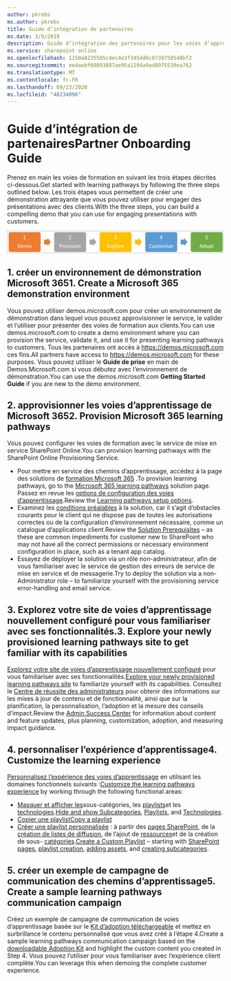 ```yaml
---
author: pkrebs
ms.author: pkrebs
title: Guide d’intégration de partenaires
ms.date: 3/9/2019
description: Guide d’intégration des partenaires pour les voies d’apprentissage Microsoft 365
ms.service: sharepoint online
ms.openlocfilehash: 1150a8235585c4ec4e3f3454d6c0739758548bf2
ms.sourcegitcommit: ee4aebf60893887ae95a1294a9ad8975539ea762
ms.translationtype: MT
ms.contentlocale: fr-FR
ms.lasthandoff: 09/23/2020
ms.locfileid: "48234096"
---
```

# <a name="partner-onboarding-guide"></a><span data-ttu-id="e3a9b-103">Guide d’intégration de partenaires</span><span class="sxs-lookup"><span data-stu-id="e3a9b-103">Partner Onboarding Guide</span></span>
<span data-ttu-id="e3a9b-104">Prenez en main les voies de formation en suivant les trois étapes décrites ci-dessous.</span><span class="sxs-lookup"><span data-stu-id="e3a9b-104">Get started with learning pathways by following the three steps outlined below.</span></span> <span data-ttu-id="e3a9b-105">Les trois étapes vous permettent de créer une démonstration attrayante que vous pouvez utiliser pour engager des présentations avec des clients.</span><span class="sxs-lookup"><span data-stu-id="e3a9b-105">With the three steps, you can build a compelling demo that you can use for engaging presentations with customers.</span></span> 

![cg-partner-getfam.png](media/cg-partner-getfam.png)

## <a name="1-create-a-microsoft-365-demonstration-environment"></a><span data-ttu-id="e3a9b-107">1. créer un environnement de démonstration Microsoft 365</span><span class="sxs-lookup"><span data-stu-id="e3a9b-107">1. Create a Microsoft 365 demonstration environment</span></span>
<span data-ttu-id="e3a9b-108">Vous pouvez utiliser demos.microsoft.com pour créer un environnement de démonstration dans lequel vous pouvez approvisionner le service, le valider et l’utiliser pour présenter des voies de formation aux clients.</span><span class="sxs-lookup"><span data-stu-id="e3a9b-108">You can use demos.microsoft.com to create a demo environment where you can provision the service, validate it, and use it for presenting learning pathways to customers.</span></span> <span data-ttu-id="e3a9b-109">Tous les partenaires ont accès à https://demos.microsoft.com ces fins.</span><span class="sxs-lookup"><span data-stu-id="e3a9b-109">All partners have access to https://demos.microsoft.com for these purposes.</span></span> <span data-ttu-id="e3a9b-110">Vous pouvez utiliser le **Guide de prise** en main de Demos.Microsoft.com si vous débutez avec l’environnement de démonstration.</span><span class="sxs-lookup"><span data-stu-id="e3a9b-110">You can use the demos.microsoft.com **Getting Started Guide** if you are new to the demo environment.</span></span>

## <a name="2-provision-microsoft-365-learning-pathways"></a><span data-ttu-id="e3a9b-111">2. approvisionner les voies d’apprentissage de Microsoft 365</span><span class="sxs-lookup"><span data-stu-id="e3a9b-111">2. Provision Microsoft 365 learning pathways</span></span>
<span data-ttu-id="e3a9b-112">Vous pouvez configurer les voies de formation avec le service de mise en service SharePoint Online.</span><span class="sxs-lookup"><span data-stu-id="e3a9b-112">You can provision learning pathways with the SharePoint Online Provisioning Service.</span></span>
- <span data-ttu-id="e3a9b-113">Pour mettre en service des chemins d’apprentissage, accédez à la page des solutions de [formation Microsoft 365](https://provisioning.sharepointpnp.com/details/3df8bd55-b872-4c9d-88e3-6b2f05344239) .</span><span class="sxs-lookup"><span data-stu-id="e3a9b-113">To provision learning pathways, go to the [Microsoft 365 learning pathways](https://provisioning.sharepointpnp.com/details/3df8bd55-b872-4c9d-88e3-6b2f05344239) solution page.</span></span> <span data-ttu-id="e3a9b-114">Passez en revue les [options de configuration des voies d’apprentissage](https://docs.microsoft.com/office365/customlearning/custom_setupoptions).</span><span class="sxs-lookup"><span data-stu-id="e3a9b-114">Review the [Learning pathways setup options](https://docs.microsoft.com/office365/customlearning/custom_setupoptions).</span></span> 
- <span data-ttu-id="e3a9b-115">Examinez les [conditions préalables](https://docs.microsoft.com/office365/customlearning/custom_provision) à la solution, car il s’agit d’obstacles courants pour le client qui ne dispose pas de toutes les autorisations correctes ou de la configuration d’environnement nécessaire, comme un catalogue d’applications client.</span><span class="sxs-lookup"><span data-stu-id="e3a9b-115">Review the [Solution Prerequisites](https://docs.microsoft.com/office365/customlearning/custom_provision) – as these are common impediments for customer new to SharePoint who may not have all the correct permissions or necessary environment configuration in place, such as a tenant app catalog.</span></span>
- <span data-ttu-id="e3a9b-116">Essayez de déployer la solution via un rôle non-administrateur, afin de vous familiariser avec le service de gestion des erreurs de service de mise en service et de messagerie.</span><span class="sxs-lookup"><span data-stu-id="e3a9b-116">Try to deploy the solution via a non-Administrator role – to familiarize yourself with the provisioning service error-handling and email service.</span></span>

## <a name="3-explore-your-newly-provisioned-learning-pathways-site-to-get-familiar-with-its-capabilities"></a><span data-ttu-id="e3a9b-117">3. Explorez votre site de voies d’apprentissage nouvellement configuré pour vous familiariser avec ses fonctionnalités.</span><span class="sxs-lookup"><span data-stu-id="e3a9b-117">3. Explore your newly provisioned learning pathways site to get familiar with its capabilities</span></span>
<span data-ttu-id="e3a9b-118">[Explorez votre site de voies d’apprentissage nouvellement configuré](https://docs.microsoft.com/office365/customlearning/custom_exploresite) pour vous familiariser avec ses fonctionnalités.</span><span class="sxs-lookup"><span data-stu-id="e3a9b-118">[Explore your newly provisioned learning pathways site](https://docs.microsoft.com/office365/customlearning/custom_exploresite) to familiarize yourself with its capabilities.</span></span> <span data-ttu-id="e3a9b-119">Consultez le [Centre de réussite des administrateurs](https://docs.microsoft.com/office365/customlearning/custom_successcenter) pour obtenir des informations sur les mises à jour de contenu et de fonctionnalité, ainsi que sur la planification, la personnalisation, l’adoption et la mesure des conseils d’impact.</span><span class="sxs-lookup"><span data-stu-id="e3a9b-119">Review the [Admin Success Center](https://docs.microsoft.com/office365/customlearning/custom_successcenter) for information about content and feature updates, plus planning, customization, adoption, and measuring impact guidance.</span></span>

## <a name="4-customize-the-learning-experience"></a><span data-ttu-id="e3a9b-120">4. personnaliser l’expérience d’apprentissage</span><span class="sxs-lookup"><span data-stu-id="e3a9b-120">4. Customize the learning experience</span></span>
<span data-ttu-id="e3a9b-121">[Personnalisez l’expérience des voies d’apprentissage](https://docs.microsoft.com/office365/customlearning/custom_overview) en utilisant les domaines fonctionnels suivants :</span><span class="sxs-lookup"><span data-stu-id="e3a9b-121">[Customize the learning pathways experience](https://docs.microsoft.com/office365/customlearning/custom_overview) by working through the following functional areas:</span></span>
- <span data-ttu-id="e3a9b-122">[Masquer et afficher les](https://docs.microsoft.com/office365/customlearning/custom_hideshowsub)sous-catégories, les [playlists](https://docs.microsoft.com/office365/customlearning/custom_hideshowplaylists)et les [technologies](https://docs.microsoft.com/office365/customlearning/custom_hideshowtech).</span><span class="sxs-lookup"><span data-stu-id="e3a9b-122">[Hide and show Subcategories](https://docs.microsoft.com/office365/customlearning/custom_hideshowsub), [Playlists](https://docs.microsoft.com/office365/customlearning/custom_hideshowplaylists), and [Technologies](https://docs.microsoft.com/office365/customlearning/custom_hideshowtech).</span></span>
- [<span data-ttu-id="e3a9b-123">Copier une playlist</span><span class="sxs-lookup"><span data-stu-id="e3a9b-123">Copy a playlist</span></span>](https://docs.microsoft.com/office365/customlearning/custom_copyplaylist)
- <span data-ttu-id="e3a9b-124">[Créer une playlist personnalisée](https://docs.microsoft.com/office365/customlearning/custom_createnewplaylist) : à partir des [pages SharePoint](https://docs.microsoft.com/office365/customlearning/custom_createnewpage), de la [création de listes de diffusion](https://docs.microsoft.com/office365/customlearning/custom_createnewplaylist), de l’ajout de [ressources](https://docs.microsoft.com/office365/customlearning/custom_addassets)et de la création de sous- [catégories](https://docs.microsoft.com/office365/customlearning/custom_createnewcat).</span><span class="sxs-lookup"><span data-stu-id="e3a9b-124">[Create a Custom Playlist](https://docs.microsoft.com/office365/customlearning/custom_createnewplaylist) – starting with [SharePoint pages](https://docs.microsoft.com/office365/customlearning/custom_createnewpage), [playlist creation](https://docs.microsoft.com/office365/customlearning/custom_createnewplaylist), [adding assets](https://docs.microsoft.com/office365/customlearning/custom_addassets), and [creating subcategories](https://docs.microsoft.com/office365/customlearning/custom_createnewcat).</span></span>

## <a name="5-create-a-sample-learning-pathways-communication-campaign"></a><span data-ttu-id="e3a9b-125">5. créer un exemple de campagne de communication des chemins d’apprentissage</span><span class="sxs-lookup"><span data-stu-id="e3a9b-125">5. Create a sample learning pathways communication campaign</span></span>
<span data-ttu-id="e3a9b-126">Créez un exemple de campagne de communication de voies d’apprentissage basée sur le [Kit d’adoption téléchargeable](https://teamworktools.azurewebsites.net/m365lp/m365lpadoptionkit.zip) et mettez en surbrillance le contenu personnalisé que vous avez créé à l’étape 4.</span><span class="sxs-lookup"><span data-stu-id="e3a9b-126">Create a sample learning pathways communication campaign based on the [downloadable Adoption Kit](https://teamworktools.azurewebsites.net/m365lp/m365lpadoptionkit.zip) and highlight the custom content you created in Step 4.</span></span> <span data-ttu-id="e3a9b-127">Vous pouvez l’utiliser pour vous familiariser avec l’expérience client complète.</span><span class="sxs-lookup"><span data-stu-id="e3a9b-127">You can leverage this when demoing the complete customer experience.</span></span> 


